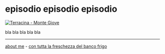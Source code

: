 # episodio episodio episodio      

[![](https://live.staticflickr.com/65535/52021838485_a858a3575f_z.jpg "Terracina - Monte Giove")](https://www.flickr.com/gp/cacioman/xc62q1)    

bla bla bla bla bla  

---    
[about me](https://about.me/cacioman) - [con tutta la freschezza del banco frigo](https://cacioman.github.io/lafreschezzadelbancofrigo000.html)  
